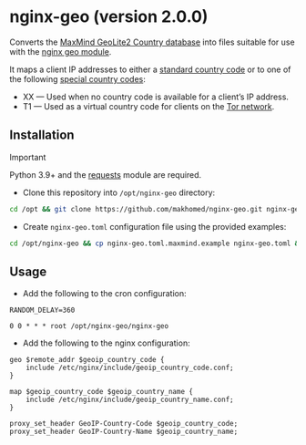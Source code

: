 # nginx-geo (version 2.0.0)

Converts the [MaxMind GeoLite2 Country database](https://dev.maxmind.com/geoip/geolite2-free-geolocation-data/) into files suitable for use with the [nginx geo module](https://nginx.org/en/docs/http/ngx_http_geo_module.html).

It maps a client IP addresses to either a [standard country code](https://en.wikipedia.org/wiki/ISO_3166-1_alpha-2) or to one of the following [special country codes](https://developers.cloudflare.com/fundamentals/reference/http-headers/#cf-ipcountry):

* XX — Used when no country code is available for a client’s IP address.
* T1 — Used as a virtual country code for clients on the [Tor network](https://www.torproject.org/).

## Installation

> [!IMPORTANT]
> Python 3.9+ and the [requests](https://requests.readthedocs.io/) module are required.

- Clone this repository into `/opt/nginx-geo` directory:

```bash
cd /opt && git clone https://github.com/makhomed/nginx-geo.git nginx-geo
```

- Create `nginx-geo.toml` configuration file using the provided examples:

```bash
cd /opt/nginx-geo && cp nginx-geo.toml.maxmind.example nginx-geo.toml && vim nginx-geo.toml
```

## Usage

- Add the following to the cron configuration:

```cron
RANDOM_DELAY=360

0 0 * * * root /opt/nginx-geo/nginx-geo
```

- Add the following to the nginx configuration:

```nginx
geo $remote_addr $geoip_country_code {
    include /etc/nginx/include/geoip_country_code.conf;
}

map $geoip_country_code $geoip_country_name {
    include /etc/nginx/include/geoip_country_name.conf;
}
```

```
proxy_set_header GeoIP-Country-Code $geoip_country_code;
proxy_set_header GeoIP-Country-Name $geoip_country_name;
```


